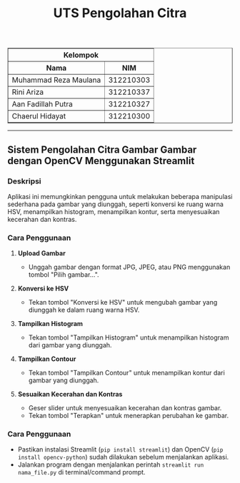 <h1><p align="center">UTS Pengolahan Citra</h1><br>

 <table border="1">
  <tr>
    <th colspan="2">Kelompok</th>
  </tr>
 	<tr>
 		<th> Nama </th>
 		<th> NIM </th>
 	</tr>
 	<tr>
 		<td> Muhammad Reza Maulana</td>
 		<td> 312210303</td>
 	</tr>
  <tr>
 		<td> Rini Ariza</td>
 		<td> 312210337</td>
 	</tr>
  <tr>
 		<td> Aan Fadillah Putra</td>
 		<td> 312210327</td>
 	</tr>
   	<tr>
 		<td> Chaerul Hidayat</td>
 		<td> 312210300</td>
 	</tr>
 </table>

---

## Sistem Pengolahan Citra Gambar Gambar dengan OpenCV Menggunakan Streamlit

### Deskripsi
Aplikasi ini memungkinkan pengguna untuk melakukan beberapa manipulasi sederhana pada gambar yang diunggah, seperti konversi ke ruang warna HSV, menampilkan histogram, menampilkan kontur, serta menyesuaikan kecerahan dan kontras.

### Cara Penggunaan
1. **Upload Gambar**
   - Unggah gambar dengan format JPG, JPEG, atau PNG menggunakan tombol "Pilih gambar...".

2. **Konversi ke HSV**
   - Tekan tombol "Konversi ke HSV" untuk mengubah gambar yang diunggah ke dalam ruang warna HSV.

3. **Tampilkan Histogram**
   - Tekan tombol "Tampilkan Histogram" untuk menampilkan histogram dari gambar yang diunggah.

4. **Tampilkan Contour**
   - Tekan tombol "Tampilkan Contour" untuk menampilkan kontur dari gambar yang diunggah.

5. **Sesuaikan Kecerahan dan Kontras**
   - Geser slider untuk menyesuaikan kecerahan dan kontras gambar.
   - Tekan tombol "Terapkan" untuk menerapkan perubahan ke gambar.

### Cara Penggunaan
- Pastikan instalasi Streamlit (`pip install streamlit`) dan OpenCV (`pip install opencv-python`) sudah dilakukan sebelum menjalankan aplikasi.
- Jalankan program dengan menjalankan perintah `streamlit run nama_file.py` di terminal/command prompt.
